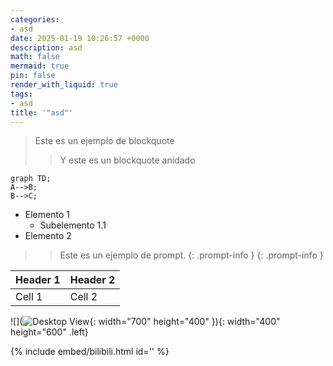 ```yaml
---
categories:
- asd
date: 2025-01-19 10:26:57 +0000
description: asd
math: false
mermaid: true
pin: false
render_with_liquid: true
tags:
- asd
title: '"asd"'
---
```


> Este es un ejemplo de blockquote
> > Y este es un blockquote anidado

```mermaid
graph TD;
A-->B;
B-->C;
```

* Elemento 1
  * Subelemento 1.1
* Elemento 2

> > Este es un ejemplo de prompt.
{: .prompt-info }
{: .prompt-info }

| Header 1 | Header 2 |
|----------|----------|
| Cell 1  | Cell 2  |

![](![Desktop View](/assets/img/sample/mockup.png){: width="700" height="400" }){: width="400" height="600" .left}

{% include embed/bilibili.html id='' %}

